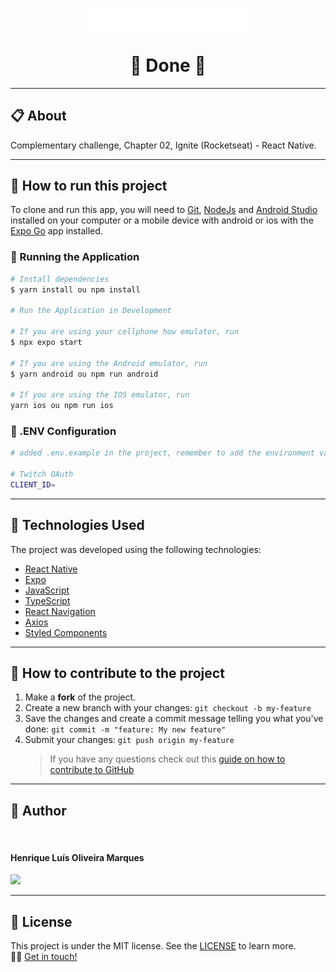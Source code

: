 <p align="center" >
  <img align="center" src="./src/assets/images/logo.svg" width="270" />
</p>

<h1 align="center">
  🚀 Done 🚀
</h1>

---

## 📋 About

Complementary challenge, Chapter 02, Ignite (Rocketseat) - React Native.

---

## 📂 How to run this project

To clone and run this app, you will need to [Git](https://git-scm.com), [NodeJs](https://nodejs.org/en/) and [Android Studio](https://developer.android.com/studio) installed on your computer or a mobile device with android or ios with the [Expo Go](https://expo.dev/client) app installed.

### 🎲 Running the Application

```bash
# Install dependencies
$ yarn install ou npm install

# Run the Application in Development

# If you are using your cellphone how emulator, run
$ npx expo start

# If you are using the Android emulator, run
$ yarn android ou npm run android

# If you are using the IOS emulator, run
yarn ios ou npm run ios
```

### 📁 .ENV Configuration 

```bash
# added .env.example in the project, remember to add the environment variables as per the example

# Twitch OAuth
CLIENT_ID=
```

---

## 🚀 Technologies Used

The project was developed using the following technologies:

- [React Native](https://reactnative.dev)
- [Expo](https://docs.expo.dev/)
- [JavaScript](https://developer.mozilla.org/pt-BR/docs/Web/JavaScript)
- [TypeScript](https://www.typescriptlang.org)
- [React Navigation](https://reactnavigation.org)
- [Axios](https://github.com/axios/axios)
- [Styled Components](https://styled-components.com)

---

## 💪 How to contribute to the project

1. Make a **fork** of the project.
2. Create a new branch with your changes: `git checkout -b my-feature`
3. Save the changes and create a commit message telling you what you've done: `git commit -m "feature: My new feature"`
4. Submit your changes: `git push origin my-feature`
   > If you have any questions check out this [guide on how to contribute to GitHub](https://github.com/firstcontributions/first-contributions)

---

## 🧑 Author

<img style="border-radius: 50%;" src="https://github.com/HMDarkFir3.png" width="150px;" alt=""/>
 <h4>Henrique Luís Oliveira Marques</h4>

<p align="left">
  <a href="https://www.linkedin.com/in/henrique-luís-oliveira-marques-3406361a7/" target="_blank"><img src="https://img.shields.io/badge/LinkedIn-0077B5?style=for-the-badge&logo=linkedin&logoColor=white"></a>
<p>

---

## 📝 License

This project is under the MIT license. See the [LICENSE](./LICENSE) to learn more.
<br>
👋🏽 [Get in touch!](https://www.linkedin.com/in/henrique-luís-oliveira-marques-3406361a7/)
